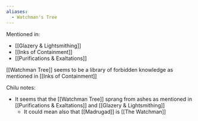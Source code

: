 ```yaml
---
aliases:
  - Watchman's Tree
---
```

Mentioned in:
- [[Glazery & Lightsmithing]]
- [[Inks of Containment]]
- [[Purifications & Exaltations]]

[[Watchman Tree]] seems to be a library of forbidden knowledge as mentioned in [[Inks of Containment]]

Chilu notes:
- It seems that the [[Watchman Tree]] sprang from ashes as mentioned in [[Purifications & Exaltations]] and [[Glazery & Lightsmithing]]
	- It could mean also that [[Madrugad]] is [[The Watchman]]
